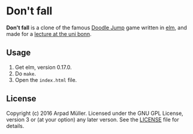 # Don't fall

**Don't fall** is a clone of the famous [Doodle Jump](https://en.wikipedia.org/wiki/Doodle_Jump) game written in [elm](http://elm-lang.org), and made for a [lecture at the uni bonn](http://www.janis-voigtlaender.eu/teaching/dp16/).

## Usage

1. Get elm, version 0.17.0.
2. Do `make`.
3. Open the `index.html` file.

## License

Copyright (c) 2016 Arpad Müller. Licensed under the GNU GPL License, version 3 or (at your option) any later verson.
See the [LICENSE](LICENSE) file for details.
